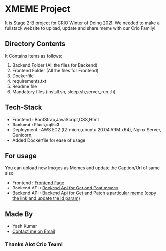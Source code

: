 # XMEME Project

It is Stage 2-B project for CRIO Winter of Doing 2021. We needed to make a fullstack website to upload, update and share meme with our Crio Family!

## Directory Contents

It Contains items as follows:

1. Backend Folder (All the files for Backend)
2. Frontend Folder (All the files for Frontend)
3. Dockerfile
4. requirements.txt
5. Readme file
6. Mandatory files (install.sh, sleep.sh,server_run.sh)

## Tech-Stack

- Frontend : BootStrap,JavaScript,CSS,Html
- Backend : Flask,sqlite3
- Deployment : AWS EC2 (t2-micro,ubuntu 20.04 ARM x64), Nginx Server, Gunicorn,
- Added Dockerfile for ease of usage

## For usage

You can upload new Images as Memes and update the Caption/Url of same also

- Frontend : [Frontend Page](https://aws.crioxmeme.cloudns.asia/xmeme/test.html)
- Backend API : [Backend Api for Get and Post memes](https://aws.crioxmeme.cloudns.asia/memes)
- Backend API : [Backend Api for Get and Patch a particular meme (copy the link and update the id param)](https://aws.crioxmeme.cloudns.asia/memes/{id})

## Made By

- Yash Kumar
- [Contact me on Email](yashbsr3@gmail.com)

### Thanks Alot Crio Team!
